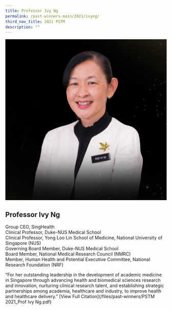 ```yaml
---
title: Professor Ivy Ng
permalink: /past-winners-main/2021/ivyng/
third_nav_title: 2021 PSTM
description: ""
---
```

![Professor Ivy Ng](/images/Past%20Winners/2021/Ivy%20Ng.png)
## **Professor Ivy Ng**
Group CEO, SingHealth  
Clinical Professor, Duke-NUS Medical School  
Clinical Professor, Yong Loo Lin School of Medicine, National University of Singapore (NUS)  
Governing Board Member, Duke-NUS Medical School  
Board Member, National Medical Research Council (NMRC)  
Member, Human Health and Potential Executive Committee, National Research Foundation (NRF)  
  

  

“For her outstanding leadership in the development of academic medicine in Singapore through advancing health and biomedical sciences research and innovation, nurturing clinical research talent, and establishing strategic partnerships among academia, healthcare and industry, to improve health and healthcare delivery.”
[View Full Citation](/files/past-winners/PSTM 2021_Prof Ivy Ng.pdf)

